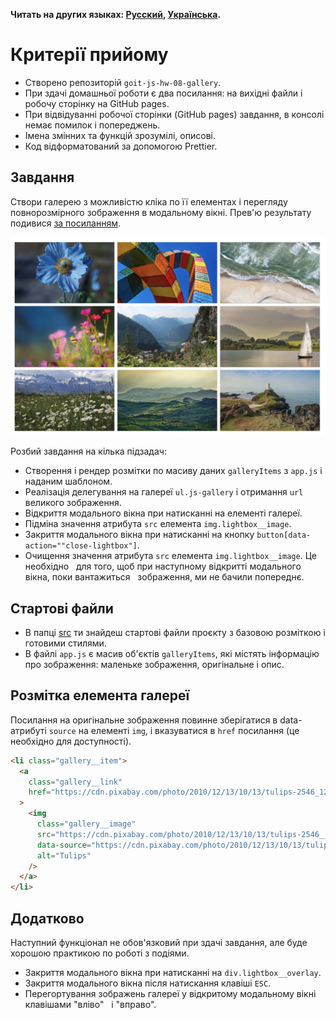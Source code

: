 **Читать на других языках: [Русский](README.md), [Українська](README.ua.md).**

# Критерії прийому

- Створено репозиторій `goit-js-hw-08-gallery`.
- При здачі домашньої роботи є два посилання: на вихідні файли і робочу сторінку
  на GitHub pages.
- При відвідуванні робочої сторінки (GitHub pages) завдання, в консолі немає
  помилок і попереджень.
- Імена змінних та функцій зрозумілі, описові.
- Код відформатований за допомогою Prettier.

## Завдання

Створи галерею з можливістю кліка по її елементах і перегляду повнорозмірного
зображення в модальному вікні. Прев'ю результату подивися
[за посиланням](https://take.ms/ZvBD0E).

![Прев'ю](preview.jpg)

Розбий завдання на кілька підзадач:

- Створення і рендер розмітки по масиву даних `galleryItems` з `app.js` і
  наданим шаблоном.
- Реалізація делегування на галереї `ul.js-gallery` і отримання `url` великого
  зображення.
- Відкриття модального вікна при натисканні на елементі галереї.
- Підміна значення атрибута `src` елемента `img.lightbox__image`.
- Закриття модального вікна при натисканні на кнопку
  `button[data-action=""close-lightbox"]`.
- Очищення значення атрибута `src` елемента `img.lightbox__image`. Це необхідно
    для того, щоб при наступному відкритті модального вікна, поки вантажиться
    зображення, ми не бачили попереднє.

## Стартові файли

- В папці [src](./src) ти знайдеш стартові файли проєкту з базовою розміткою і
  готовими стилями.
- В файлі `app.js` є масив об'єктів `galleryItems`, які містять інформацію про
  зображення: маленьке зображення, оригінальне і опис.

## Розмітка елемента галереї

Посилання на оригінальне зображення повинне зберігатися в data-атрибуті `source`
на елементі `img`, і вказуватися в `href` посилання (це необхідно для
доступності).

```html
<li class="gallery__item">
  <a
    class="gallery__link"
    href="https://cdn.pixabay.com/photo/2010/12/13/10/13/tulips-2546_1280.jpg"
  >
    <img
      class="gallery__image"
      src="https://cdn.pixabay.com/photo/2010/12/13/10/13/tulips-2546__340.jpg"
      data-source="https://cdn.pixabay.com/photo/2010/12/13/10/13/tulips-2546_1280.jpg"
      alt="Tulips"
    />
  </a>
</li>
```

## Додатково

Наступний функціонал не обов'язковий при здачі завдання, але буде хорошою
практикою по роботі з подіями.

- Закриття модального вікна при натисканні на `div.lightbox__overlay`.
- Закриття модального вікна після натискання клавіші `ESC`.
- Перегортування зображень галереї у відкритому модальному вікні клавішами
  "вліво"   і "вправо".
